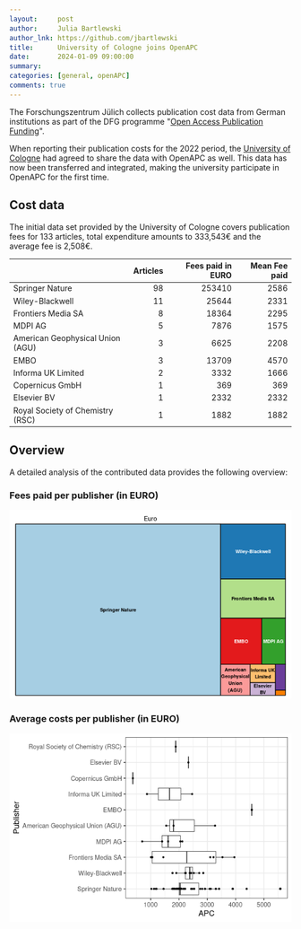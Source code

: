 ```yaml
---
layout:     post
author:     Julia Bartlewski
author_lnk: https://github.com/jbartlewski
title:      University of Cologne joins OpenAPC
date:       2024-01-09 09:00:00
summary:    
categories: [general, openAPC]
comments: true
---
```





The Forschungszentrum Jülich collects publication cost data from German institutions as part of the DFG programme "[Open Access Publication Funding](https://www.fz-juelich.de/en/zb/open-science/open-access/monitoring-dfg-oa-publication-funding)".

When reporting their publication costs for the 2022 period, the [University of Cologne](https://portal.uni-koeln.de/en/uoc-home) had agreed to share the data with OpenAPC as well. This data has now been transferred and integrated, making the university participate in OpenAPC for the first time.


## Cost data



The initial data set provided by the University of Cologne covers publication fees for 133 articles, total expenditure amounts to 333,543€ and the average fee is 2,508€.



|                                 | Articles| Fees paid in EURO| Mean Fee paid|
|:--------------------------------|--------:|-----------------:|-------------:|
|Springer Nature                  |       98|            253410|          2586|
|Wiley-Blackwell                  |       11|             25644|          2331|
|Frontiers Media SA               |        8|             18364|          2295|
|MDPI AG                          |        5|              7876|          1575|
|American Geophysical Union (AGU) |        3|              6625|          2208|
|EMBO                             |        3|             13709|          4570|
|Informa UK Limited               |        2|              3332|          1666|
|Copernicus GmbH                  |        1|               369|           369|
|Elsevier BV                      |        1|              2332|          2332|
|Royal Society of Chemistry (RSC) |        1|              1882|          1882|



## Overview

A detailed analysis of the contributed data provides the following overview:

### Fees paid per publisher (in EURO)

![plot of chunk tree_augsburg_2024_01_09_full](/figure/tree_augsburg_2024_01_09_full-1.png)

###  Average costs per publisher (in EURO)

![plot of chunk box_augsburg_2024_01_09_publisher_full](/figure/box_augsburg_2024_01_09_publisher_full-1.png)
